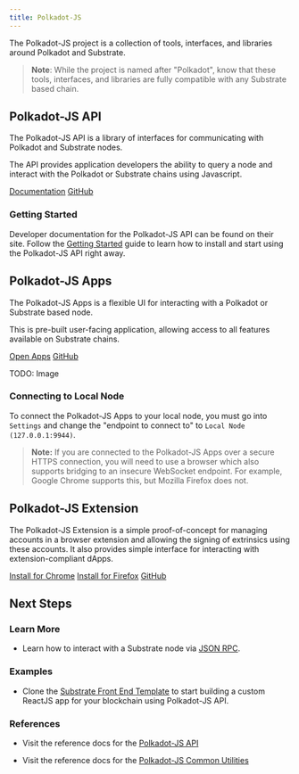 ```yaml
---
title: Polkadot-JS
---
```


The Polkadot-JS project is a collection of tools, interfaces, and libraries around Polkadot and Substrate.

> **Note**: While the project is named after "Polkadot", know that these tools, interfaces, and libraries are fully compatible with any Substrate based chain.

## Polkadot-JS API

The Polkadot-JS API is a library of interfaces for communicating with Polkadot and Substrate nodes.

The API provides application developers the ability to query a node and interact with the Polkadot or Substrate chains using Javascript.

<a class="btn btn-secondary primary-color text-white" href="https://polkadot.js.org/api/">Documentation</a>
<a class="btn btn-secondary text-white" href="https://github.com/polkadot-js/api">GitHub</a>

### Getting Started

Developer documentation for the Polkadot-JS API can be found on their site. Follow the [Getting Started](https://polkadot.js.org/api/start/) guide to learn how to install and start using the Polkadot-JS API right away.

## Polkadot-JS Apps

The Polkadot-JS Apps is a flexible UI for interacting with a Polkadot or Substrate based node.

This is pre-built user-facing application, allowing access to all features available on Substrate chains.

<a class="btn btn-secondary primary-color text-white" href="https://polkadot.js.org/apps/">Open Apps</a>
<a class="btn btn-secondary text-white" href="https://github.com/polkadot-js/apps">GitHub</a>

TODO: Image

### Connecting to Local Node

To connect the Polkadot-JS Apps to your local node, you must go into `Settings` and change the "endpoint to connect to" to `Local Node (127.0.0.1:9944)`.

> **Note:** If you are connected to the Polkadot-JS Apps over a secure HTTPS connection, you will need to use a browser which also supports bridging to an insecure WebSocket endpoint. For example, Google Chrome supports this, but Mozilla Firefox does not.

## Polkadot-JS Extension

The Polkadot-JS Extension is a simple proof-of-concept for managing accounts in a browser extension and allowing the signing of extrinsics using these accounts. It also provides simple interface for interacting with extension-compliant dApps.

<a class="btn btn-primary" href="https://chrome.google.com/webstore/detail/polkadot%7Bjs%7D-extension/mopnmbcafieddcagagdcbnhejhlodfdd">Install for Chrome</a>
<a class="btn btn-warning" href="https://addons.mozilla.org/en-US/firefox/addon/polkadot-js-extension/">Install for Firefox</a>
<a class="btn btn-secondary text-white" href="https://github.com/polkadot-js/apps">GitHub</a>

## Next Steps

### Learn More

* Learn how to interact with a Substrate node via [JSON RPC](development/front-end/json-rpc.md).

### Examples

* Clone the [Substrate Front End Template](https://github.com/substrate-developer-hub/substrate-front-end-template) to start building a custom ReactJS app for your blockchain using Polkadot-JS API.

### References

* Visit the reference docs for the [Polkadot-JS API](https://polkadot.js.org/api/)

* Visit the reference docs for the [Polkadot-JS Common Utilities](https://polkadot.js.org/common/)